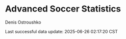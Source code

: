 # Advanced Soccer Statistics
Denis Ostroushko

<!-- gfm -->

Last successful data update: 2025-06-26 02:17:20 CST

